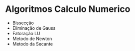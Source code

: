 # Algoritmos Calculo Numerico
* Bissecção
* Eliminação de Gauss
* Fatoração LU
* Metodo de Newton
* Metodo da Secante